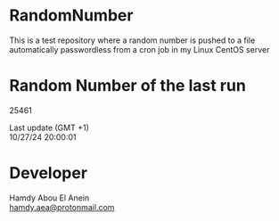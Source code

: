 # RandomNumber    
This is a test repository where a random number is pushed to a file automatically passwordless from a cron job in my Linux CentOS server    
# Random Number of the last run   
25461
      
Last update (GMT +1)    
10/27/24 20:00:01
# Developer    
Hamdy Abou El Anein   
hamdy.aea@protonmail.com
